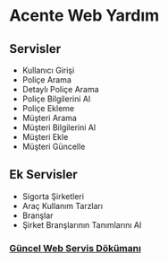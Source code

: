 <h1>Acente Web Yardım</h1>

<h2>Servisler</h2>
<ul>
	<li>
		Kullanıcı Girişi
	</li>
	<li>
		Poliçe Arama
	</li>
	<li>
		Detaylı Poliçe Arama
	</li>
	<li>
		Poliçe Bilgilerini Al
	</li>
	<li>
		Poliçe Ekleme
	</li>
	<li>
		Müşteri Arama
	</li>
	<li>
		Müşteri Bilgilerini Al
	</li>
	<li>
		Müşteri Ekle
	</li>
	<li>
		Müşteri Güncelle
	</li>
</ul>

<h2>Ek Servisler</h2>
<ul>
	<li>
		Sigorta Şirketleri
	</li>
	<li>
		Araç Kullanım Tarzları
	</li>
	<li>
		Branşlar
	</li>
	<li>
		Şirket Branşlarının Tanımlarını Al
	</li>
</ul>

<a href="https://github.com/AdaYazilim/Acente-Web-Yardim/blob/master/Acente%20Web%20API.md"><h3>Güncel Web Servis Dökümanı</h3></a>
